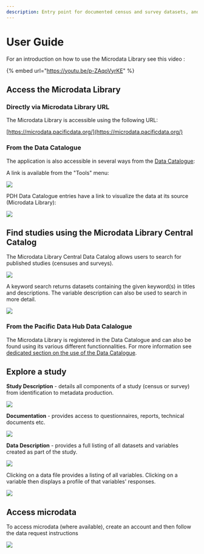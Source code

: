 ```yaml
---
description: Entry point for documented census and survey datasets, and access to microdata
---
```


# User Guide

For an introduction on how to use the Microdata Library see this video :

{% embed url="https://youtu.be/p-ZAqoVyrKE" %}

## Access the Microdata Library

### Directly via Microdata Library URL

The Microdata Library is accessible using the following URL:

[https://microdata.pacificdata.org/](https://microdata.pacificdata.org/)

### From the Data Catalogue

The application is also accessible in several ways from the [Data Catalogue](https://pacificdata.org/):

A link is available from the "Tools" menu:

![](<../.gitbook/assets/Microdata Library PDH menu.png>)

PDH Data Catalogue entries have a link to visualize the data at its source (Microdata Library):

![](<../.gitbook/assets/Link to microdata library from PDH.png>)

## Find studies using the Microdata Library Central Catalog

The Microdata Library Central Data Catalog allows users to search for published studies (censuses and surveys).

![](<../.gitbook/assets/Microdata Library Central Data Catalog.png>)

&#x20;A keyword search returns datasets containing the given keyword(s) in titles and descriptions. The variable description can also be used to search in more detail.

![](<../.gitbook/assets/Microdata Library Central Data Catalog2.png>)

### From the Pacific Data Hub Data Calalogue

The Microdata Library is registered in the Data Catalogue and can also be found using its various different functionnalities. For more information see [dedicated section on the use of the Data Catalogue](https://app.gitbook.com/@pacific-community-spc/s/pacific-data-hub/\~/drafts/-MJz0A5FvX84FSq5yBMJ/catalogue).

## Explore a study

**Study Description** - details all components of a study (census or survey) from identification to metadata production.

![](<../.gitbook/assets/Microdata Library explore study.png>)

**Documentation** - provides access to questionnaires, reports, technical documents etc.

![](<../.gitbook/assets/Microdata Library explore study - documentation.png>)

**Data Description** - provides a full listing of all datasets and variables created as part of the study.

![](<../.gitbook/assets/Microdata Library explore study - data description.png>)

Clicking on a data file provides a listing of all variables. Clicking on a variable then displays a profile of that variables' responses.&#x20;

![](<../.gitbook/assets/Microdata Library explore study - data description - variable.png>)

## Access microdata

To access microdata (where available), create an account and then follow the data request instructions

![](<../.gitbook/assets/Microdata Library explore study - get microdata.png>)
